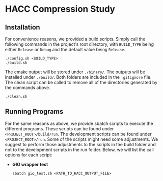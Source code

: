 <h1>HACC Compression Study</h1>




<h2>Installation</h2>

<p>
For convenience reasons, we provided a build scripts. Simply call the following 
commands in the project's root directory, with <code>BUILD_TYPE</code> being 
either <code>Release</code> or <code>Debug</code> and the default value being 
<code>Release</code>.
<pre><code>./config.sh &lt;BUILD_TYPE&gt;
./build.sh
</code></pre>
The cmake output will be stored under <code>./binary/</code>. The outputs will 
be installed under <code>./build/</code>. Both folders are included in the 
<code>.gitignore</code> file. The clean script can be called to remove all of 
the directories generated by the commands above.
<pre><code>./clean.sh</code></pre>
</p>




<h2>Running Programs</h2>

<p>
For the same reasons as above, we provide sbatch scripts to execute the different programs.
These scripts can be found under <code>&lt;PROJECT_ROOT&gt;/build/run</code>.
The development scripts can be found under <code>&lt;PROJECT_ROOT&gt;/run</code>.
Some of the scripts might need some adjustments.
We suggest to perform those adjustments to the scripts in the build folder and not to the development scripts in the run folder.
Below, we will list the call options for each script:
</p>

<ul>
	<li>
		<b>GIO wrapper test</b><br>
		<pre><code>sbatch gio_test.sh &lt;PATH_TO_HACC_OUTPUT_FILE&gt;</code></pre>
	</li>
</ul>
